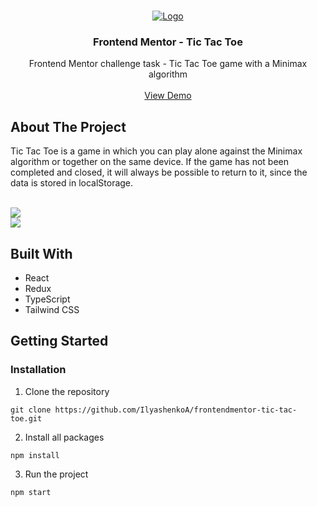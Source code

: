 <br/>
<p align="center">
  <a href="https://github.com/IlyashenkoA/frontendmentor-tic-tac-toe/">
    <img src="https://i.ibb.co/NtTNSVh/Group-2.png" alt="Logo" />
  </a>

  <h3 align="center">Frontend Mentor - Tic Tac Toe</h3>

  <p align="center">
    Frontend Mentor challenge task - Tic Tac Toe game with a Minimax algorithm
    <br/>
    <br/>
    <a href="https://frontendmentor-tic-tac-toe.vercel.app/">View Demo</a>
  </p>
</p>

## About The Project

Tic Tac Toe is a game in which you can play alone against the Minimax algorithm or together on the same device. If the game has not been completed and closed, it will always be possible to return to it, since the data is stored in localStorage.

<br />

<img src="https://i.ibb.co/4Pm27bY/2023-03-28-183702.png" />

<br />

<img src="https://i.ibb.co/7v3r8kN/2023-05-08-094306.png" />

## Built With

* React
* Redux
* TypeScript
* Tailwind CSS

## Getting Started

### Installation

1. Clone the repository

```
git clone https://github.com/IlyashenkoA/frontendmentor-tic-tac-toe.git
```

2. Install all packages

```
npm install
```

3. Run the project

```
npm start
```  
